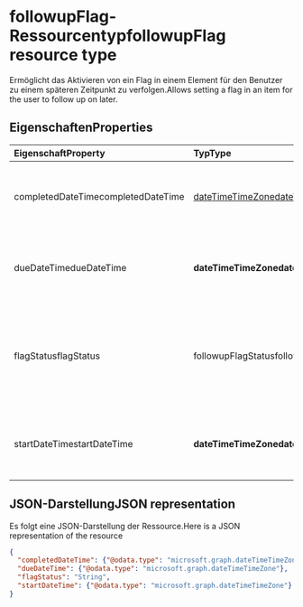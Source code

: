 # <a name="followupflag-resource-type"></a><span data-ttu-id="0e8e5-101">followupFlag-Ressourcentyp</span><span class="sxs-lookup"><span data-stu-id="0e8e5-101">followupFlag resource type</span></span>


<span data-ttu-id="0e8e5-102">Ermöglicht das Aktivieren von ein Flag in einem Element für den Benutzer zu einem späteren Zeitpunkt zu verfolgen.</span><span class="sxs-lookup"><span data-stu-id="0e8e5-102">Allows setting a flag in an item for the user to follow up on later.</span></span> 

## <a name="properties"></a><span data-ttu-id="0e8e5-103">Eigenschaften</span><span class="sxs-lookup"><span data-stu-id="0e8e5-103">Properties</span></span>
| <span data-ttu-id="0e8e5-104">Eigenschaft</span><span class="sxs-lookup"><span data-stu-id="0e8e5-104">Property</span></span>     | <span data-ttu-id="0e8e5-105">Typ</span><span class="sxs-lookup"><span data-stu-id="0e8e5-105">Type</span></span>   |<span data-ttu-id="0e8e5-106">Beschreibung</span><span class="sxs-lookup"><span data-stu-id="0e8e5-106">Description</span></span>|
|:---------------|:--------|:----------|
|<span data-ttu-id="0e8e5-107">completedDateTime</span><span class="sxs-lookup"><span data-stu-id="0e8e5-107">completedDateTime</span></span>|[<span data-ttu-id="0e8e5-108">dateTimeTimeZone</span><span class="sxs-lookup"><span data-stu-id="0e8e5-108">dateTimeTimeZone</span></span>](dateTimeTimeZone.md)|<span data-ttu-id="0e8e5-109">Datum und Uhrzeit, zu dem bzw. der die Weiterverfolgung beendet wurde.</span><span class="sxs-lookup"><span data-stu-id="0e8e5-109">The date and time that the follow-up was finished.</span></span>|
|<span data-ttu-id="0e8e5-110">dueDateTime</span><span class="sxs-lookup"><span data-stu-id="0e8e5-110">dueDateTime</span></span>|<span data-ttu-id="0e8e5-111">**dateTimeTimeZone**</span><span class="sxs-lookup"><span data-stu-id="0e8e5-111">**dateTimeTimeZone**</span></span>|<span data-ttu-id="0e8e5-112">Datum und Uhrzeit, zu dem bzw. der die Weiterverfolgung beendet sein muss.</span><span class="sxs-lookup"><span data-stu-id="0e8e5-112">The date and time that the follow-up is to be finished.</span></span>|
|<span data-ttu-id="0e8e5-113">flagStatus</span><span class="sxs-lookup"><span data-stu-id="0e8e5-113">flagStatus</span></span>|<span data-ttu-id="0e8e5-114">followupFlagStatus</span><span class="sxs-lookup"><span data-stu-id="0e8e5-114">followupFlagStatus</span></span>|<span data-ttu-id="0e8e5-115">Der Status für die Weiterverfolgung eines Elements.</span><span class="sxs-lookup"><span data-stu-id="0e8e5-115">The status for follow-up for an item.</span></span> <span data-ttu-id="0e8e5-116">Mögliche Werte sind: `notFlagged`, `complete` und `flagged`.</span><span class="sxs-lookup"><span data-stu-id="0e8e5-116">Possible values are `notFlagged`, `complete`, and `flagged`.</span></span>|
|<span data-ttu-id="0e8e5-117">startDateTime</span><span class="sxs-lookup"><span data-stu-id="0e8e5-117">startDateTime</span></span>|<span data-ttu-id="0e8e5-118">**dateTimeTimeZone**</span><span class="sxs-lookup"><span data-stu-id="0e8e5-118">**dateTimeTimeZone**</span></span>|<span data-ttu-id="0e8e5-119">Datum und Uhrzeit, zu dem bzw. der die Weiterverfolgung beginnen soll.</span><span class="sxs-lookup"><span data-stu-id="0e8e5-119">The date and time that the follow-up is to begin.</span></span>|

## <a name="json-representation"></a><span data-ttu-id="0e8e5-120">JSON-Darstellung</span><span class="sxs-lookup"><span data-stu-id="0e8e5-120">JSON representation</span></span>

<span data-ttu-id="0e8e5-121">Es folgt eine JSON-Darstellung der Ressource.</span><span class="sxs-lookup"><span data-stu-id="0e8e5-121">Here is a JSON representation of the resource</span></span>

<!-- {
  "blockType": "resource",
  "optionalProperties": [

  ],
  "@odata.type": "microsoft.graph.followupFlag"
}-->

```json
{
  "completedDateTime": {"@odata.type": "microsoft.graph.dateTimeTimeZone"},
  "dueDateTime": {"@odata.type": "microsoft.graph.dateTimeTimeZone"},
  "flagStatus": "String",
  "startDateTime": {"@odata.type": "microsoft.graph.dateTimeTimeZone"}
}

```

<!-- uuid: 8fcb5dbc-d5aa-4681-8e31-b001d5168d79
2015-10-25 14:57:30 UTC -->
<!-- {
  "type": "#page.annotation",
  "description": "followupFlag resource",
  "keywords": "",
  "section": "documentation",
  "tocPath": ""
}-->
